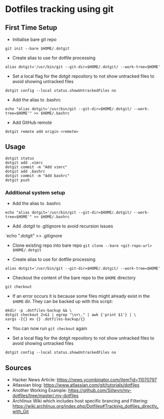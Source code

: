 # Dotfiles tracking using git


## First Time Setup

- Initialise bare git repo

`git init --bare $HOME/.dotgit`

- Create alias to use for dotfile processing

`alias dotgit='/usr/bin/git --git-dir=$HOME/.dotgit/ --work-tree=$HOME'`

- Set a local flag for the dotgit repository to not show untracked files to avoid showing untracked files

`dotgit config --local status.showUntrackedFiles no`

- Add the alias to .bashrc

`echo "alias dotgit='/usr/bin/git --git-dir=$HOME/.dotgit/ --work-tree=$HOME'" >> $HOME/.bashrc`

- Add GitHub remote

`dotgit remote add origin <remote>`

## Usage

```
dotgit status
dotgit add .vimrc
dotgit commit -m "Add vimrc"
dotgit add .bashrc
dotgit commit -m "Add bashrc"
dotgit push
```

### Additional system setup

- Add the alias to .bashrc

`echo "alias dotgit='/usr/bin/git --git-dir=$HOME/.dotgit/ --work-tree=$HOME'" >> $HOME/.bashrc`

- Add .dotgit to .gitignore to avoid recursion issues

`echo ".dotgit" >> .gitignore

- Clone existing repo into bare repo
`git clone --bare <git-repo-url> $HOME/.dotgit`

- Create alias to use for dotfile processing

`alias dotgit='/usr/bin/git --git-dir=$HOME/.dotgit/ --work-tree=$HOME'`

- Checkout the content of the bare repo to the `$HOME` directory

`git checkout`

- If an error occurs it is because some files might already exist in the `$HOME` dir. They can be backed up with this script:

```
mkdir -p .dotfiles-backup && \
dotgit checkout 2>&1 | egrep "\s+\." | awk {'print $1'} | \
xargs -I{} mv {} .dotfiles-backup/{}
```

- You can now run `git checkout` again

- Set a local flag for the dotgit repository to not show untracked files to avoid showing untracked files

`dotgit config --local status.showUntrackedFiles no`

## Sources

- Hacker News Article: https://news.ycombinator.com/item?id=11070797
- Atlassian blog: https://www.atlassian.com/git/tutorials/dotfiles
- Another Working Example: https://github.com/Siilwyn/my-dotfiles/tree/master/.my-dotfiles
- Archlinux Wiki which includes host specific brancing and Filtering: https://wiki.archlinux.org/index.php/Dotfiles#Tracking_dotfiles_directly_with_Git
